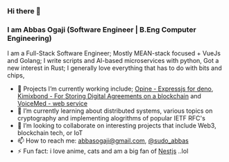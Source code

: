 ### Hi there 👋

<!--
**abbasogaji/abbasogaji** is a ✨ _special_ ✨ repository because its `README.md` (this file) appears on your GitHub profile.

Here are some ideas to get you started:

- 🔭 I’m currently working on ...
- 🌱 I’m currently learning ...
- 👯 I’m looking to collaborate on ...
- 🤔 I’m looking for help with ...
- 💬 Ask me about ...
- 📫 How to reach me: ...
- 😄 Pronouns: ...
- ⚡ Fun fact: ...
-->

### I am Abbas Ogaji (Software Engineer | B.Eng Computer Engineering)

I am a Full-Stack Software Engineer; Mostly MEAN-stack focused + VueJs and Golang; I write scripts and AI-based microservices with python, Got a new interest in Rust; I generally love everything that has to do with bits and chips, 

- 🔭 Projects I’m currently working include;  [Opine - Expressjs for deno](https://github.com/asos-craigmorten/opine), [Kimixbond - For Storing Digital Agreements on a blockchain](https://kimixbond.com) and [VoiceMed - web service](https://voicemed.io)
- 🌱 I’m currently learning about distributed systems, various topics on cryptography and implementing alogrithms of popular IETF RFC's
- 👯 I’m looking to collaborate on interesting projects that include Web3, blockchain tech, or IoT
- 📫 How to reach me: [abbasogaji@gmail.com](mailto:abbasogaji@gmail.com), [@sudo_abbas](https://twitter.com/sudo_abbas)
- ⚡ Fun fact: i love anime, cats and am a big fan of [Nestjs](https://github.com/nestjs/nest) ..lol


